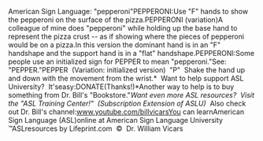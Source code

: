 American Sign Language: 
		"pepperoni"PEPPERONI:Use "F" hands to show the pepperoni on the surface of the pizza.PEPPERONI (variation)A colleague of mine does "pepperoni" while holding up the base hand to 
	represent the pizza crust -- as if showing where the pieces of pepperoni 
	would be on a pizza.In this version the dominant hand is in an "F" handshape and the support 
	hand is in a "flat" handshape.PEPPERONI:Some people use an initialized sign for PEPPER to mean "pepperoni."See: "PEPPER."PEPPER
 (Variation: initialized version)  "P"  Shake the hand 
	up and down with the movement from the wrist.* 
Want to help support ASL University?  It'seasy:DONATE(Thanks!)*Another way to help is to buy something from Dr. Bill's "Bookstore."*Want even more ASL resources?  Visit the "ASL Training Center!"  (Subscription 
Extension of ASLU)*  Also check out Dr. Bill's channel:www.youtube.com/billvicarsYou can learnAmerican Sign Language (ASL)online at American Sign Language University ™ASLresources by Lifeprint.com  ©  Dr. William Vicars